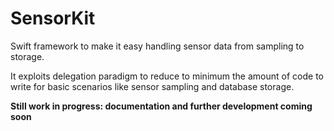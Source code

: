# SensorKit

Swift framework to make it easy handling sensor data from sampling to storage.

It exploits delegation paradigm to reduce to minimum the amount of code to write for basic scenarios like sensor sampling and database storage.

**Still work in progress: documentation and further development coming soon**
